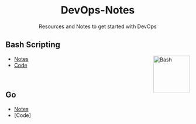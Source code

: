 <h1 align="center"> DevOps-Notes </h1>

<p align="center"> Resources and Notes to get started with DevOps</p>

## Bash Scripting 

<img align="right" src="https://user-images.githubusercontent.com/65400893/214107182-3d4e2553-c2ae-4538-80ac-a5ac58e20996.jpg" height="100" alt="Bash"> 

- [Notes](Bash-Scripting/README.md)
- [Code](https://github.com/itzrahulyadav/DevOps-Notes/tree/main/Bash-Scripting/Scripts)

<br>

## Go

- [Notes](Go/README.md)
- [Code]
